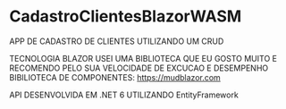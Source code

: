 # CadastroClientesBlazorWASM


APP DE CADASTRO DE CLIENTES UTILIZANDO UM CRUD

TECNOLOGIA BLAZOR
USEI UMA BIBLIOTECA QUE EU GOSTO MUITO E RECOMENDO PELO SUA VELOCIDADE DE EXCUCAO E DESEMPENHO
BIBILIOTECA DE COMPONENTES:
https://mudblazor.com

API DESENVOLVIDA EM .NET 6 UTILIZANDO EntityFramework

